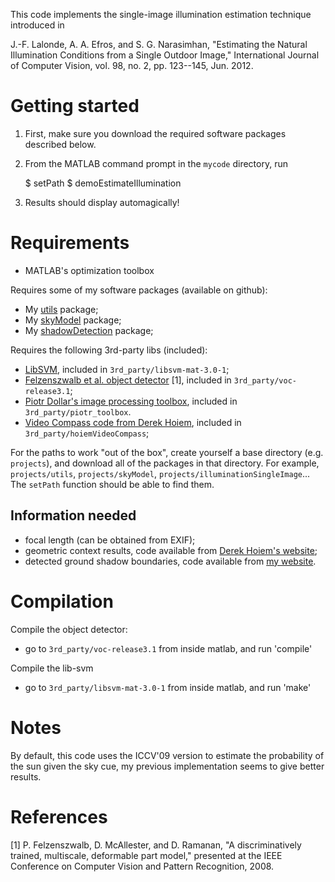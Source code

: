 This code implements the single-image illumination estimation technique
introduced in 

J.-F. Lalonde, A. A. Efros, and S. G. Narasimhan, "Estimating the Natural 
Illumination Conditions from a Single Outdoor Image," International 
Journal of Computer Vision, vol. 98, no. 2, pp. 123--145, Jun. 2012.


Getting started
===============

1. First, make sure you download the required software packages described below.
2. From the MATLAB command prompt in the `mycode` directory, run

    $ setPath
    $ demoEstimateIllumination

3. Results should display automagically!


Requirements
============

* MATLAB's optimization toolbox

Requires some of my software packages (available on github):
* My [utils](http://www.github.com/jflalonde/utils) package;
* My [skyModel](http://www.github.com/jflalonde/skyModel) package;
* My [shadowDetection](http://www.github.com/jflalonde/shadowDetection) package;

Requires the following 3rd-party libs (included):
* [LibSVM](http://www.csie.ntu.edu.tw/~cjlin/libsvm), included in `3rd_party/libsvm-mat-3.0-1`;
* [Felzenszwalb et al. object detector](http://www.cs.uchicago.edu/~pff/latent) [1], included in `3rd_party/voc-release3.1`;
* [Piotr Dollar's image processing toolbox](http://vision.ucsd.edu/~pdollar/toolbox/doc/), included in `3rd_party/piotr_toolbox`.
* [Video Compass code from Derek Hoiem](http://www.cs.illinois.edu/homes/dhoiem/), included in `3rd_party/hoiemVideoCompass`;

For the paths to work "out of the box", create yourself a base directory 
(e.g. `projects`), and download all of the packages in that directory. For
example, `projects/utils`, `projects/skyModel`, `projects/illuminationSingleImage`...
The `setPath` function should be able to find them. 

Information needed 
------------------

* focal length (can be obtained from EXIF);
* geometric context results, code available from [Derek Hoiem's website](http://www.cs.illinois.edu/homes/dhoiem);
* detected ground shadow boundaries, code available from [my website](http://www.jflalonde.org/software.html).


Compilation
===========

Compile the object detector: 
* go to `3rd_party/voc-release3.1` from inside matlab, and run 'compile'

Compile the lib-svm
* go to `3rd_party/libsvm-mat-3.0-1` from inside matlab, and run 'make'


Notes
=====

By default, this code uses the ICCV'09 version to estimate the probability 
of the sun given the sky cue, my previous implementation seems to give better
results. 


References
==========

[1]	P. Felzenszwalb, D. McAllester, and D. Ramanan, "A discriminatively 
trained, multiscale, deformable part model," presented at the IEEE 
Conference on Computer Vision and Pattern Recognition, 2008.